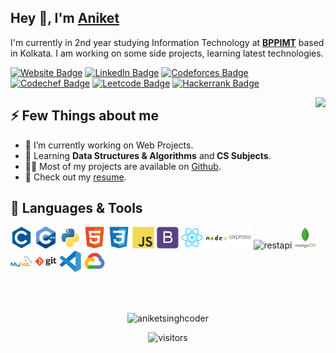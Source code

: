 <h2>Hey 👋, I'm <a href="https://aniketsinghcoder.netlify.app/">Aniket</a></h2>
<p>I'm currently in 2nd year studying Information Technology at <strong><a href="http://bppimt.ac.in/">BPPIMT</a></strong> based in Kolkata. I am working on some side projects, learning latest technologies.</p>
<p><a href="https://aniketsinghcoder.netlify.app"><img src="https://img.shields.io/badge/-Portfolio-4E69C8?style=flat-square&amp;labelColor=4E69C8&amp;logo=google%20chrome&amp;link=https://aniketsinghcoder.netlify.app" alt="Website Badge"></a> <a href="https://www.linkedin.com/in/aniket-singh-2002/"><img src="https://img.shields.io/badge/-Connect-0077B5?style=social&amp;labelColor=0077B5&amp;logo=LinkedIn&amp;link=https://www.linkedin.com/in/aniket-singh-2002/" alt="LinkedIn Badge"></a> <a href="https://codeforces.com/profile/aniketsingh2002"><img src="https://img.shields.io/badge/-Codeforces-black?style=plastic&amp;labelColor=white&amp;logo=codeforces&amp;link=https://codeforces.com/profile/aniketsingh2002" alt="Codeforces Badge"></a> <a href="https://www.codechef.com/users/aniketsingh294"><img src="https://img.shields.io/badge/-Codechef-d6cece?style=plastic&amp;labelColor=665554&amp;logo=codechef&amp;link=https://www.codechef.com/users/aniketsingh294" alt="Codechef Badge"></a> <a href="https://leetcode.com/aniketsingh2002/"><img src="https://img.shields.io/badge/-leetcode-9c6936?style=plastic&amp;labelColor=white&amp;logo=leetcode&amp;link=https://leetcode.com/aniketsingh2002" alt="Leetcode Badge"></a> <a href="https://www.hackerrank.com/aniketsinghrajp2"><img src="https://img.shields.io/badge/-Hackerrank-49ab4b?style=plastic&amp;labelColor=&amp;logo=hackerrank&amp;link=https://www.hackerrank.com/aniketsinghrajp2" alt="Hackerrank Badge"></a></p>
<img align="right" src="https://media1.giphy.com/media/13HgwGsXF0aiGY/giphy.gif" />
<h2>⚡️ Few Things about me</h2>
<ul>
<li>🔭 I’m currently working on Web Projects.</li>
<li>🧐 Learning <strong>Data Structures & Algorithms</strong> and<strong> CS Subjects</strong>.</li>
<li>👨‍💻 Most of my projects are available on <a href="https://github.com/Aniketsinghcoder?tab=repositories">Github</a>.</li>
<li>📙 Check out my <a target="_blank" href="https://drive.google.com/file/d/1hiTxsVoouvLKylLvDJDsuNdn_H466wZd/view">resume</a>.</li>
</ul>
<h2>🚀 Languages & Tools</h2>
<p align="left">
<img src="https://raw.githubusercontent.com/devicons/devicon/master/icons/c/c-plain.svg" alt="c" width="35" height="35" />
<img src="https://raw.githubusercontent.com/github/explore/80688e429a7d4ef2fca1e82350fe8e3517d3494d/topics/cpp/cpp.png" alt="cpp" width="35" height="35" />
<img src="https://raw.githubusercontent.com/devicons/devicon/master/icons/python/python-original.svg" alt="python" width="35" height="35" />
<img src="https://raw.githubusercontent.com/devicons/devicon/master/icons/html5/html5-original.svg" alt="html5" width="35" height="35" />
<img src="https://raw.githubusercontent.com/devicons/devicon/master/icons/css3/css3-original.svg" alt="css3" width="35" height="35" />
<img src="https://raw.githubusercontent.com/devicons/devicon/master/icons/javascript/javascript-original.svg" alt="javascript" width="35" height="35" />
<img src="https://raw.githubusercontent.com/devicons/devicon/master/icons/bootstrap/bootstrap-plain.svg" alt="bootstrap" width="35" height="35" />
<img src="https://raw.githubusercontent.com/devicons/devicon/master/icons/react/react-original.svg" alt="react" width="35" height="35" />
<img src="https://raw.githubusercontent.com/devicons/devicon/master/icons/nodejs/nodejs-original-wordmark.svg" alt="nodejs" width="35" height="35" />
<img src="https://raw.githubusercontent.com/devicons/devicon/master/icons/express/express-original-wordmark.svg" alt="express" width="35" height="35" />
<img src="https://i0.wp.com/restfulapi.net/wp-content/uploads/rest.png?ssl=1" alt="restapi" width="35" height="35" />
<img src="https://raw.githubusercontent.com/devicons/devicon/master/icons/mongodb/mongodb-original-wordmark.svg" alt="mongodb" width="35" height="35" />
<img src="https://raw.githubusercontent.com/devicons/devicon/master/icons/mysql/mysql-original-wordmark.svg" alt="mysql" width="35" height="35" />
<img src="https://raw.githubusercontent.com/devicons/devicon/master/icons/git/git-original-wordmark.svg" alt="git" width="35" height="35" />
<img src="https://raw.githubusercontent.com/devicons/devicon/master/icons/vscode/vscode-original.svg" alt="vscode" width="35" height="35" />
<img src="https://raw.githubusercontent.com/devicons/devicon/master/icons/googlecloud/googlecloud-original.svg" alt="gcp" width="35" height="35" />
</p>
<br><br>
<p align="center"><img src="https://github-readme-stats.vercel.app/api?username=aniketsinghcoder&show_icons=true&count_private=true" alt="aniketsinghcoder" /></p>
<p align="center"><img src="https://visitor-badge.glitch.me/badge?page_id=aniketsinghcoder.aniketsinghcoder" alt="visitors"></p>
